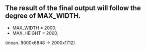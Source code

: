 The result of the final output will follow the degree of MAX_WIDTH.
---
- MAX_WIDTH = 2000;
- MAX_HEIGHT = 2000;

(mean. 8000x6848 -> 2000x1712)
